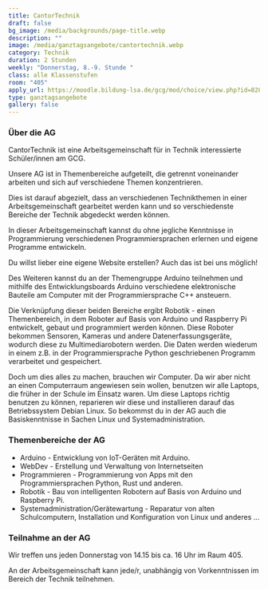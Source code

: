 ```yaml
---
title: CantorTechnik
draft: false
bg_image: /media/backgrounds/page-title.webp
description: ""
image: /media/ganztagsangebote/cantortechnik.webp
category: Technik
duration: 2 Stunden
weekly: "Donnerstag, 8.-9. Stunde "
class: alle Klassenstufen
room: "405"
apply_url: https://moodle.bildung-lsa.de/gcg/mod/choice/view.php?id=828
type: ganztagsangebote
gallery: false
---
```

### Über die AG

CantorTechnik ist eine Arbeitsgemeinschaft für in Technik interessierte Schüler/innen am GCG.

Unsere AG ist in Themenbereiche aufgeteilt, die getrennt voneinander arbeiten und sich auf verschiedene Themen konzentrieren.

Dies ist darauf abgezielt, dass an verschiedenen Technikthemen in einer Arbeitsgemeinschaft gearbeitet werden kann und so verschiedenste Bereiche der Technik abgedeckt werden können.

In dieser Arbeitsgemeinschaft kannst du ohne jegliche Kenntnisse in Programmierung verschiedenen Programmiersprachen erlernen und eigene Programme entwickeln.

Du willst lieber eine eigene Website erstellen? Auch das ist bei uns möglich!

Des Weiteren kannst du an der Themengruppe Arduino teilnehmen und mithilfe des Entwicklungsboards Arduino verschiedene elektronische Bauteile am Computer mit der Programmiersprache C++ ansteuern.

Die Verknüpfung dieser beiden Bereiche ergibt Robotik - einen Themenbereich, in dem Roboter auf Basis von Arduino und Raspberry Pi entwickelt, gebaut und programmiert werden können. Diese Roboter bekommen Sensoren, Kameras und andere Datenerfassungsgeräte, wodurch diese zu Multimediarobotern werden. Die Daten werden wiederum in einem z.B. in der Programmiersprache Python geschriebenen Programm verarbeitet und gespeichert.

Doch um dies alles zu machen, brauchen wir Computer. Da wir aber nicht an einen Computerraum angewiesen sein wollen, benutzen wir alle Laptops, die früher in der Schule im Einsatz waren. Um diese Laptops richtig benutzen zu können, reparieren wir diese und installieren darauf das Betriebssystem Debian Linux. So bekommst du in der AG auch die Basiskenntnisse in Sachen Linux und Systemadministration.

### Themenbereiche der AG

- Arduino - Entwicklung von IoT-Geräten mit Arduino.
- WebDev - Erstellung und Verwaltung von Internetseiten
- Programmieren - Programmierung von Apps mit den Programmiersprachen Python, Rust und anderen.
- Robotik - Bau von intelligenten Robotern auf Basis von Arduino und Raspberry Pi.
- Systemadministration/Gerätewartung - Reparatur von alten Schulcomputern, Installation und Konfiguration von Linux und anderes ...

### Teilnahme an der AG

Wir treffen uns jeden Donnerstag von 14.15 bis ca. 16 Uhr im Raum 405.

An der Arbeitsgemeinschaft kann jede/r, unabhängig von Vorkenntnissen im Bereich der Technik teilnehmen.
